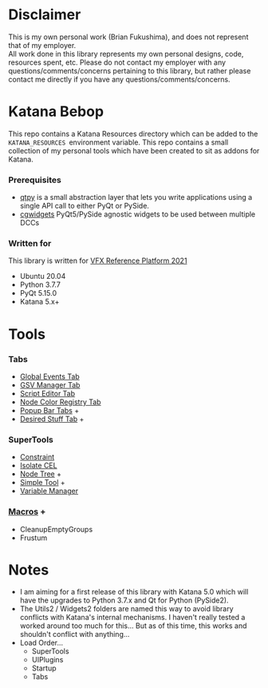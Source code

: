 # Disclaimer
This is my own personal work (Brian Fukushima), and does not represent that of my employer.  
All work done in this library represents my own personal designs, code, resources spent, etc.
Please do not contact my employer with any questions/comments/concerns pertaining to this
library, but rather please contact me directly if you have any questions/comments/concerns.

# Katana Bebop
This repo contains a Katana Resources directory which can be added to the `KATANA_RESOURCES `environment variable.
This repo contains a small collection of my personal tools which have been created to sit as addons for Katana.

### Prerequisites
  * [qtpy](https://pypi.org/project/QtPy/)
        is a small abstraction layer that lets you write applications using a single API call to either PyQt or PySide.
  * [cgwidgets](https://github.com/bmfukushima/cgwidgets)
        PyQt5/PySide agnostic widgets to be used between multiple DCCs


### Written for
This library is written for [VFX Reference Platform 2021](https://vfxplatform.com/)
  * Ubuntu 20.04
  * Python 3.7.7
  * PyQt 5.15.0
  * Katana 5.x+
  
# Tools
### Tabs
- [Global Events Tab](MultiTools/GlobalEventsTab/README.md)
- [GSV Manager Tab](MultiTools/GSVManagerTab/README.md)
- [Script Editor Tab](MultiTools/ScriptEditorTab/README.md)
- [Node Color Registry Tab](MultiTools/NodeColorRegistryTab/README.md)
- [Popup Bar Tabs](Tabs/PopupBar/README.md) +
- [Desired Stuff Tab](Tabs/DesiredStuffTab/README.md) +

### SuperTools
- [Constraint](SuperTools/Constraint/README.md)
- [Isolate CEL](SuperTools/IsolateCEL/README.md)
- [Node Tree](SuperTools/NodeTree/README.md) +
- [Simple Tool](MultiTools/SimpleTool/README.md) +
- [Variable Manager](MultiTools/VariableManager/README.md)

### [Macros](Macros/README.md) +
- CleanupEmptyGroups
- Frustum

# Notes
  * I am aiming for a first release of this library with Katana 5.0 which will have the upgrades to
      Python 3.7.x and Qt for Python (PySide2).
  * The Utils2 / Widgets2 folders are named this way to avoid library conflicts with
        Katana's internal mechanisms.  I haven't really tested a worked around too much
        for this... But as of this time, this works and shouldn't conflict with anything...
  * Load Order...
      * SuperTools
      * UIPlugins
      * Startup
      * Tabs
